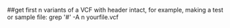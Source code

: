 ##get first n variants of a VCF with header intact, for example, making a test or sample file:
grep '#' -A n yourfile.vcf
